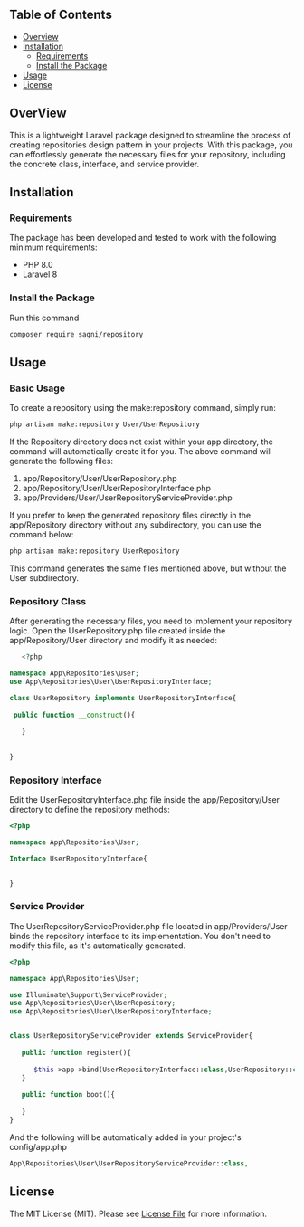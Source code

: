 ## Table of Contents

- [Overview](#overview)
- [Installation](#installation)
    - [Requirements](#requirements)
    - [Install the Package](#install-the-package)
- [Usage](#usage)
- [License](#license)

## OverView

This is a lightweight Laravel package designed to streamline the process of creating repositories design pattern in your projects. With this package, you can effortlessly generate the necessary files for your repository, including the concrete class, interface, and service provider.

## Installation

### Requirements
The package has been developed and tested to work with the following minimum requirements:

- PHP 8.0
- Laravel 8

### Install the Package
Run this command

```bash
composer require sagni/repository
```



## Usage

### Basic Usage 

To create a repository using the make:repository command, simply run:

```bash
php artisan make:repository User/UserRepository
```

<!-- After runnig the command the following files will be automatically created in your project  -->
If the Repository directory does not exist within your app directory, the command will automatically create it for you. The above command will generate the following files:

   1. app/Repository/User/UserRepository.php
   2. app/Repository/User/UserRepositoryInterface.php
   3. app/Providers/User/UserRepositoryServiceProvider.php

If you prefer to keep the generated repository files directly in the app/Repository directory without any subdirectory, you can use the command below:

```bash
php artisan make:repository UserRepository
```
This command generates the same files mentioned above, but without the User subdirectory.


### Repository Class
After generating the necessary files, you need to implement your repository logic. Open the UserRepository.php file created inside the app/Repository/User directory and modify it as needed:

```php
   <?php

namespace App\Repositories\User;
use App\Repositories\User\UserRepositoryInterface;

class UserRepository implements UserRepositoryInterface{
 
 public function __construct(){
     
   }
   
   
}
```

### Repository Interface
Edit the UserRepositoryInterface.php file inside the app/Repository/User directory to define the repository methods:

```php
<?php

namespace App\Repositories\User;

Interface UserRepositoryInterface{

  
}
```
### Service Provider

The UserRepositoryServiceProvider.php file located in app/Providers/User binds the repository interface to its implementation. You don't need to modify this file, as it's automatically generated.

```php
<?php

namespace App\Repositories\User;

use Illuminate\Support\ServiceProvider;
use App\Repositories\User\UserRepository;
use App\Repositories\User\UserRepositoryInterface;


class UserRepositoryServiceProvider extends ServiceProvider{
   
   public function register(){
   
      $this->app->bind(UserRepositoryInterface::class,UserRepository::class);
   }
   
   public function boot(){
   
   }
}
```
And the following will be automatically added in your project's config/app.php

```php
App\Repositories\User\UserRepositoryServiceProvider::class,
```

## License

The MIT License (MIT). Please see [License File](LICENSE.md) for more information.
